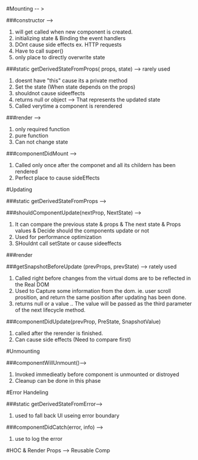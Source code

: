 #Mounting -- >

###constructor -->  
1. will get called when new component is created.
2. initializing state & Binding the event handlers
3. DOnt cause side effects ex. HTTP requests
4. Have to call super()
5. only place to directly overwrite state

###static getDerivedStateFromProps( props, state) --> rarely used
1. doesnt have "this" cause its a private method
2. Set the state (When state depends on the props)
3. shouldnot cause sideeffects
4. returns null or object --> That represents the updated state
5. Called verytime a component is rerendered

###render -->
1. only required function
2. pure function
3. Can not change state

###componentDidMount -->
1. Called only once after the componet and all its childern has been rendered
2. Perfect place to cause sideEffects


#Updating

###static getDerivedStateFromProps --> 

###shouldComponentUpdate(nextProp, NextState) --> 
1. It can compare the previous state & props & The next state & Props values & Decide should the components update or not
2. Used for performance optimization
3. SHouldnt call setState or cause sideeffects

###render

###getSnapshotBeforeUpdate (prevProps, prevState) --> rately used

1. Called right before changes from the virtual doms are to be reflected in the Real DOM
2. Used to Capture some information from the dom. ie. user scroll prosition, and return the same position after updating has been done.
3. returns null or a value .. The value will be passed as the third parameter of the next lifecycle method.

###componentDidUpdate(prevProp, PreState, SnapshotValue)
1. called after the rerender is finished.
2. Can cause side effects (Need to compare first)


#Unmounting

###componentWillUnmount()-->
1. Invoked immedieatly before component is unmounted or distroyed
2. Cleanup can be done in this phase


#Error Handeling

###static getDerivedStateFromError-->
1. used to fall back UI useing error boundary

###componentDidCatch(error, info) -->
1. use to log the error


#HOC & Render Props --> Reusable Comp
